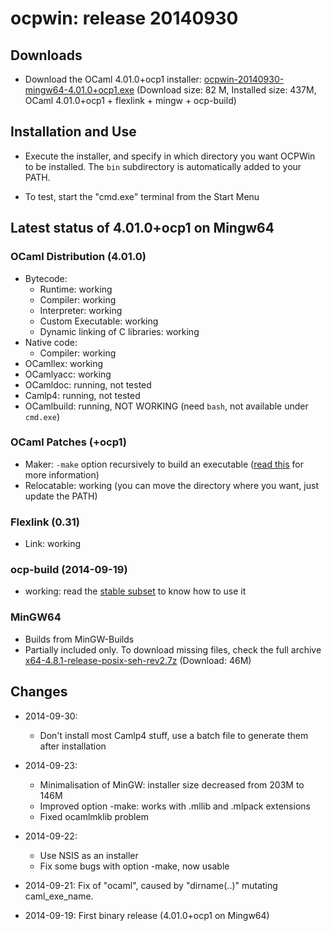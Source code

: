 # ocpwin: release 20140930

## Downloads

* Download the OCaml 4.01.0+ocp1 installer: 
   [ocpwin-20140930-mingw64-4.01.0+ocp1.exe](http://www.ocamlpro.com/pub/ocpwin/ocpwin-builds/ocpwin-20140930-mingw64-4.01.0+ocp1.exe)
   (Download size: 82 M, Installed size: 437M, OCaml 4.01.0+ocp1 + flexlink + mingw + ocp-build)


## Installation and Use

* Execute the installer, and specify in which directory you want
OCPWin to be installed. The `bin` subdirectory is automatically added
to your PATH.

* To test, start the "cmd.exe" terminal from the Start Menu

## Latest status of 4.01.0+ocp1 on Mingw64

### OCaml Distribution (4.01.0)
* Bytecode:
  * Runtime: working
  * Compiler: working
  * Interpreter: working
  * Custom Executable: working
  * Dynamic linking of C libraries: working
* Native code:
  * Compiler: working
* OCamllex: working
* OCamlyacc: working
* OCamldoc: running, not tested
* Camlp4: running, not tested
* OCamlbuild: running, NOT WORKING (need `bash`, not available under `cmd.exe`)

### OCaml Patches (+ocp1)

* Maker: `-make` option recursively to build an executable 
  ([read this](https://github.com/OCamlPro/ocpwin-distrib/blob/master/Usage/Readme.md)
   for more information)
* Relocatable: working (you can move the directory where you want, just
update the PATH)


### Flexlink (0.31)
* Link: working

### ocp-build (2014-09-19)
* working: read the [stable subset](https://github.com/OCamlPro/ocpwin-distrib/blob/master/ocp-build/minimal.md) to know how to use it

### MinGW64

* Builds from MinGW-Builds
* Partially included only. To download missing files, check the full
 archive [x64-4.8.1-release-posix-seh-rev2.7z](http://www.ocamlpro.com/pub/ocpwin/mingw-builds/x64-4.8.1-release-posix-seh-rev2.7z) (Download: 46M)



## Changes

* 2014-09-30:
  * Don't install most Camlp4 stuff, use a batch file to generate them after
    installation

* 2014-09-23:
  * Minimalisation of MinGW: installer size decreased from 203M to 146M
  * Improved option -make: works with .mllib and .mlpack extensions
  * Fixed ocamlmklib problem

* 2014-09-22: 
  * Use NSIS as an installer
  * Fix some bugs with option -make, now usable
* 2014-09-21: Fix of "ocaml", caused by "dirname(..)" mutating caml_exe_name.
* 2014-09-19: First binary release (4.01.0+ocp1 on Mingw64)

  
